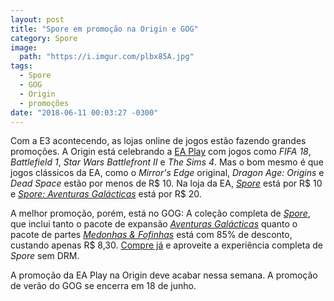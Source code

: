 ```yaml
---
layout: post
title: "Spore em promoção na Origin e GOG"
category: Spore
image:
  path: "https://i.imgur.com/plbx85A.jpg"
tags:
  - Spore
  - GOG
  - Origin
  - promoções
date: "2018-06-11 00:03:27 -0300"
---
```


Com a E3 acontecendo, as lojas online de jogos estão fazendo grandes promoções. A Origin está celebrando a [EA Play](https://www.origin.com/bra/pt-br/store/deals/preorder) com jogos como _FIFA 18_, _Battlefield 1_, _Star Wars Battlefront II_ e _The Sims 4_. Mas o bom mesmo é que jogos clássicos da EA, como o _Mirror's Edge_ original, _Dragon Age: Origins_ e _Dead Space_ estão por menos de R$ 10. Na loja da EA, [_Spore_](https://www.origin.com/bra/pt-br/store/spore/spore) está por R$ 10 e [_Spore: Aventuras Galácticas_](https://www.origin.com/bra/pt-br/store/spore/spore-galactic-adventures/expansion/spore-galactic-adventures) está por R$ 20.

A melhor promoção, porém, está no GOG: A coleção completa de [_Spore_](https://esporo.net/jogos/spore/), que inclui tanto o pacote de expansão [_Aventuras Galácticas_](https://esporo.net/jogos/spore-aventuras-galacticas/) quanto o pacote de partes [_Medonhas & Fofinhas_](https://esporo.net/jogos/spore-medonhas-e-fofinhas/) está com 85% de desconto, custando apenas R$ 8,30. [Compre já](https://www.gog.com/game/spore_collection) e aproveite a experiência completa de _Spore_ sem DRM.

A promoção da EA Play na Origin deve acabar nessa semana. A promoção de verão do GOG se encerra em 18 de junho.
